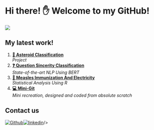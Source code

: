 # Hi there! ✋  Welcome to my GitHub!
<img src="https://miro.medium.com/max/5000/1*hRgI4zStv4wHN0CG_5iCuQ.jpeg"/>

## My latest work!

1. **[💫 Asteroid Classification](https://github.io/akashviyer/asteroid-classification)** <br> *Project*
2. **[❓ Question Sincerity Classification](https://github.io/akashviyer/text-sincerity-classification)** <br> *State-of-the-art NLP Using BERT*
3. **[🏥 Measles Immunization And Electricity](https://drive.google.com/file/d/1RkPU-Cs-4UpboFid0m3Xof0fDws-6sXt/view)** <br> *Statistical Analysis Using R*
4. **[💻 Mini-Git](https://www.creative-tim.com/blog/ux/importance-user-experience-expert/)** <br> *Mini recreation, designed and coded from absolute scratch*

## Contact us

[<img alt="Github" src="https://img.shields.io/badge/GitHub-%2312100E.svg?&style=for-the-badge&logo=Github&logoColor=white" />](https://github.com/akashviyer)[<img alt="linkedin" src="https://img.shields.io/badge/linkedin-%230077B5.svg?&style=for-the-badge&logo=linkedin&logoColor=white" />](https://www.linkedin.com/in/akash-v-iyer)/>

<p align="center">
</p>

